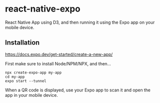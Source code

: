 # react-native-expo

React Native App using D3, and then running it using the Expo app on your mobile device.

## Installation

https://docs.expo.dev/get-started/create-a-new-app/

First make sure to install Node/NPM/NPX, and then...

```
npx create-expo-app my-app
cd my-app
expo start --tunnel
```

When a QR code is displayed, use your Expo app to scan it and open the app in your mobile device.
